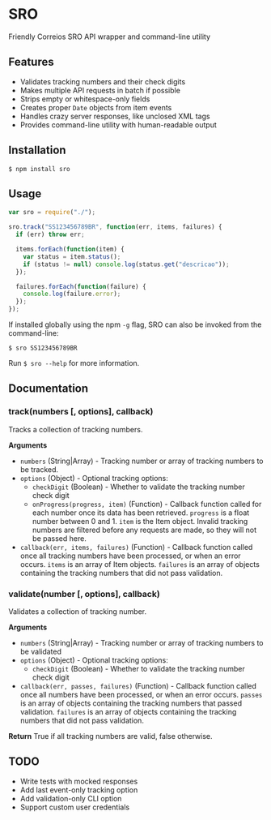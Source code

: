 SRO
===

Friendly Correios SRO API wrapper and command-line utility

## Features

- Validates tracking numbers and their check digits
- Makes multiple API requests in batch if possible
- Strips empty or whitespace-only fields
- Creates proper `Date` objects from item events
- Handles crazy server responses, like unclosed XML tags
- Provides command-line utility with human-readable output

## Installation

    $ npm install sro

## Usage

```js
var sro = require("./");

sro.track("SS123456789BR", function(err, items, failures) {
  if (err) throw err;

  items.forEach(function(item) {
    var status = item.status();
    if (status != null) console.log(status.get("descricao"));
  });

  failures.forEach(function(failure) {
    console.log(failure.error);
  });
});
```

If installed globally using the npm `-g` flag, SRO can also be invoked from the command-line:

    $ sro SS123456789BR

Run `$ sro --help` for more information.

## Documentation

### track(numbers [, options], callback)

Tracks a collection of tracking numbers.

**Arguments**

- `numbers` (String|Array) - Tracking number or array of tracking numbers to be tracked.
- `options` (Object) - Optional tracking options:
  - `checkDigit` (Boolean) - Whether to validate the tracking number check digit
  -  `onProgress(progress, item)` (Function) - Callback function called for each number once its data has been retrieved. `progress` is a float number between 0 and 1. `item` is the Item object. Invalid tracking numbers are filtered before any requests are made, so they will not be passed here.
- `callback(err, items, failures)` (Function) - Callback function called once all tracking numbers have been processed, or when an error occurs. `items` is an array of Item objects. `failures` is an array of objects containing the tracking numbers that did not pass validation.

### validate(number [, options], callback)

Validates a collection of tracking number.

**Arguments**

- `numbers` (String|Array) - Tracking number or array of tracking numbers to be validated
- `options` (Object) - Optional tracking options:
  - `checkDigit` (Boolean) - Whether to validate the tracking number check digit
- `callback(err, passes, failures)` (Function) - Callback function called once all numbers have been processed, or when an error occurs. `passes` is an array of objects containing the tracking numbers that passed validation. `failures` is an array of objects containing the tracking numbers that did not pass validation.

**Return**
True if all tracking numbers are valid, false otherwise.

## TODO

- Write tests with mocked responses
- Add last event-only tracking option
- Add validation-only CLI option
- Support custom user credentials
